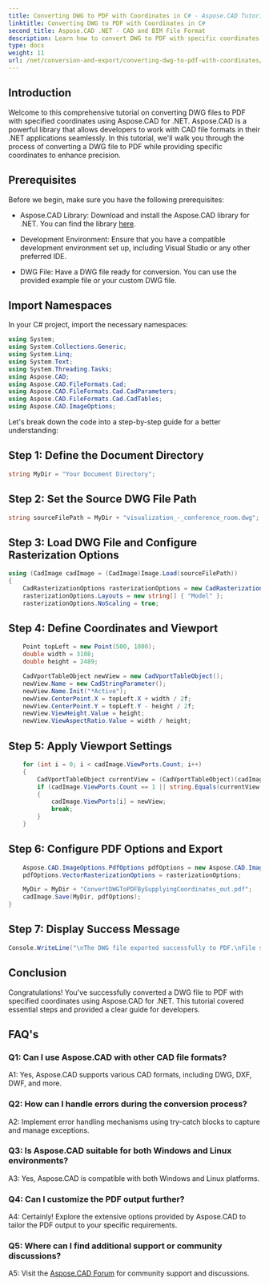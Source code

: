 ```yaml
---
title: Converting DWG to PDF with Coordinates in C# - Aspose.CAD Tutorial
linktitle: Converting DWG to PDF with Coordinates in C#
second_title: Aspose.CAD .NET - CAD and BIM File Format
description: Learn how to convert DWG to PDF with specific coordinates in C# using Aspose.CAD. Follow our step-by-step guide for precise and efficient CAD file conversions.
type: docs
weight: 11
url: /net/conversion-and-export/converting-dwg-to-pdf-with-coordinates/
---
```

## Introduction

Welcome to this comprehensive tutorial on converting DWG files to PDF with specified coordinates using Aspose.CAD for .NET. Aspose.CAD is a powerful library that allows developers to work with CAD file formats in their .NET applications seamlessly. In this tutorial, we'll walk you through the process of converting a DWG file to PDF while providing specific coordinates to enhance precision.

## Prerequisites

Before we begin, make sure you have the following prerequisites:

- Aspose.CAD Library: Download and install the Aspose.CAD library for .NET. You can find the library [here](https://releases.aspose.com/cad/net/).

- Development Environment: Ensure that you have a compatible development environment set up, including Visual Studio or any other preferred IDE.

- DWG File: Have a DWG file ready for conversion. You can use the provided example file or your custom DWG file.

## Import Namespaces

In your C# project, import the necessary namespaces:

```csharp
using System;
using System.Collections.Generic;
using System.Linq;
using System.Text;
using System.Threading.Tasks;
using Aspose.CAD;
using Aspose.CAD.FileFormats.Cad;
using Aspose.CAD.FileFormats.Cad.CadParameters;
using Aspose.CAD.FileFormats.Cad.CadTables;
using Aspose.CAD.ImageOptions;
```

Let's break down the code into a step-by-step guide for a better understanding:

## Step 1: Define the Document Directory

```csharp
string MyDir = "Your Document Directory";
```

## Step 2: Set the Source DWG File Path

```csharp
string sourceFilePath = MyDir + "visualization_-_conference_room.dwg";
```

## Step 3: Load DWG File and Configure Rasterization Options

```csharp
using (CadImage cadImage = (CadImage)Image.Load(sourceFilePath))
{
    CadRasterizationOptions rasterizationOptions = new CadRasterizationOptions();
    rasterizationOptions.Layouts = new string[] { "Model" };
    rasterizationOptions.NoScaling = true;
```

## Step 4: Define Coordinates and Viewport

```csharp
    Point topLeft = new Point(500, 1000);
    double width = 3108;
    double height = 2489;

    CadVportTableObject newView = new CadVportTableObject();
    newView.Name = new CadStringParameter();
    newView.Name.Init("*Active");
    newView.CenterPoint.X = topLeft.X + width / 2f;
    newView.CenterPoint.Y = topLeft.Y - height / 2f;
    newView.ViewHeight.Value = height;
    newView.ViewAspectRatio.Value = width / height;
```

## Step 5: Apply Viewport Settings

```csharp
    for (int i = 0; i < cadImage.ViewPorts.Count; i++)
    {
        CadVportTableObject currentView = (CadVportTableObject)(cadImage.ViewPorts[i]);
        if (cadImage.ViewPorts.Count == 1 || string.Equals(currentView.Name.Value.ToLowerInvariant(), "*active"))
        {
            cadImage.ViewPorts[i] = newView;
            break;
        }
    }
```

## Step 6: Configure PDF Options and Export

```csharp
    Aspose.CAD.ImageOptions.PdfOptions pdfOptions = new Aspose.CAD.ImageOptions.PdfOptions();
    pdfOptions.VectorRasterizationOptions = rasterizationOptions;

    MyDir = MyDir + "ConvertDWGToPDFBySupplyingCoordinates_out.pdf";
    cadImage.Save(MyDir, pdfOptions);
}
```

## Step 7: Display Success Message

```csharp
Console.WriteLine("\nThe DWG file exported successfully to PDF.\nFile saved at " + MyDir);
```

## Conclusion

Congratulations! You've successfully converted a DWG file to PDF with specified coordinates using Aspose.CAD for .NET. This tutorial covered essential steps and provided a clear guide for developers.

## FAQ's

### Q1: Can I use Aspose.CAD with other CAD file formats?

A1: Yes, Aspose.CAD supports various CAD formats, including DWG, DXF, DWF, and more.

### Q2: How can I handle errors during the conversion process?

A2: Implement error handling mechanisms using try-catch blocks to capture and manage exceptions.

### Q3: Is Aspose.CAD suitable for both Windows and Linux environments?

A3: Yes, Aspose.CAD is compatible with both Windows and Linux platforms.

### Q4: Can I customize the PDF output further?

A4: Certainly! Explore the extensive options provided by Aspose.CAD to tailor the PDF output to your specific requirements.

### Q5: Where can I find additional support or community discussions?

A5: Visit the [Aspose.CAD Forum](https://forum.aspose.com/c/cad/19) for community support and discussions.
